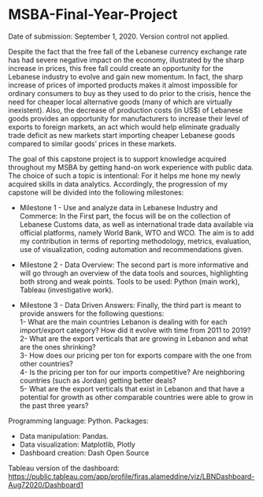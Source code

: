 # MSBA-Final-Year-Project
Date of submission: September 1, 2020. Version control not applied.

Despite the fact that the free fall of the Lebanese currency exchange rate has had severe negative impact on the economy, illustrated by the sharp increase in prices, this free fall could create an opportunity for the Lebanese industry to evolve and gain new momentum. In fact, the sharp increase of prices of imported products makes it almost impossible for ordinary consumers to buy as they used to do prior to the crisis, hence the need for cheaper local alternative goods (many of which are virtually inexistent). Also, the decrease of production costs (in US$) of Lebanese goods provides an opportunity for manufacturers to increase their level of exports to foreign markets, an act which would help eliminate gradually trade deficit as new markets start importing cheaper Lebanese goods compared to similar goods’ prices in these markets.

The goal of this capstone project is to support knowledge acquired throughout my MSBA by getting hand-on work experience with public data. The choice of such a topic is intentional: For it helps me hone my newly acquired skills in data analytics. Accordingly, the progression of my capstone will be divided into the following milestones:

- Milestone 1 - Use and analyze data in Lebanese Industry and Commerce: In the First part, the focus will be on the collection of Lebanese Customs data, as well as international trade data available via official platforms, namely World Bank, WTO and WCO. The aim is to add my contribution in terms of reporting methodology, metrics, evaluation, use of visualization, coding automation and recommendations given.

- Milestone 2 - Data Overview: The second part is more informative and will go through an overview of the data tools and sources, highlighting both strong and weak points. Tools to be used: Python (main work), Tableau (investigative work).

- Milestone 3 - Data Driven Answers: Finally, the third part is meant to provide answers for the following questions:<br>
1- What are the main countries Lebanon is dealing with for each import/export category? How did it evolve with time from 2011 to 2019?<br>
2- What are the export verticals that are growing in Lebanon and what are the ones shrinking?<br>
3- How does our pricing per ton for exports compare with the one from other countries?<br>
4- Is the pricing per ton for our imports competitive? Are neighboring countries (such as Jordan) getting better deals?<br>
5- What are the export verticals that exist in Lebanon and that have a potential for growth as other comparable countries were able to grow in the past three years?<br>

Programming language: Python.
Packages:
- Data manipulation: Pandas.
- Data visualization: Matplotlib, Plotly
- Dashboard creation: Dash Open Source

Tableau version of the dashboard:
https://public.tableau.com/app/profile/firas.alameddine/viz/LBNDashboard-Aug72020/Dashboard1
